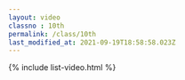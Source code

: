 ```yaml
---
layout: video
classno : 10th
permalink: /class/10th
last_modified_at: 2021-09-19T18:58:58.023Z
---
```


{% include list-video.html %}
